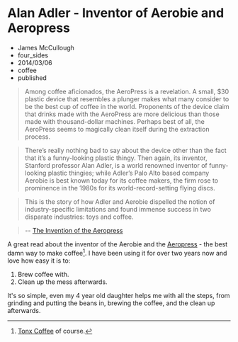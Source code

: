 # Alan Adler - Inventor of Aerobie and Aeropress
- James McCullough
- four_sides
- 2014/03/06
- coffee
- published

> Among coffee aficionados, the AeroPress is a revelation. A small, $30 plastic device that resembles a plunger makes what many consider to be the best cup of coffee in the world. Proponents of the device claim that drinks made with the AeroPress are more delicious than those made with thousand-dollar machines. Perhaps best of all, the AeroPress seems to magically clean itself during the extraction process. 

> There’s really nothing bad to say about the device other than the fact that it’s a funny-looking plastic thingy. Then again, its inventor, Stanford professor Alan Adler, is a world renowned inventor of funny-looking plastic thingies; while Adler’s Palo Alto based company Aerobie is best known today for its coffee makers, the firm rose to prominence in the 1980s for its world-record-setting flying discs. 

> This is the story of how Adler and Aerobie dispelled the notion of industry-specific limitations and found immense success in two disparate industries: toys and coffee.

> -- [The Invention of the Aeropress](http://priceonomics.com/the-invention-of-the-aeropress/ "Invention of the Aeropress")

A great read about the inventor of the Aerobie and the [Aeropress](http://www.amazon.com/gp/product/B0047BIWSK?ie=UTF8&camp=213733&creative=393185&creativeASIN=B0047BIWSK&linkCode=shr&tag=four0b-20&qid=1394149659&sr=8-1&keywords=aeropress "Aeropress on Amazon") - the best damn way to make coffee[^1]. I have been using it for over two years now and love how easy it is to: 

1. Brew coffee with.
2. Clean up the mess afterwards.

It's so simple, even my 4 year old daughter helps me with all the steps, from grinding and putting the beans in, brewing the coffee, and the clean up afterwards. 

[^1]: [Tonx Coffee](http://www.foursides.ca/Tonx-Coffee-Review "Tonx Coffee") of course. 